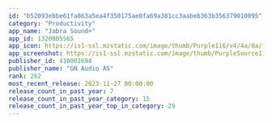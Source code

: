 ```yaml
---
id: "b52093ebbe61fa863a5ea4f350175ae0fa69a381cc3aabeb363b356379010095"
category: "Productivity"
app_name: "Jabra Sound+"
app_id: 1320805565
app_icon: https://is1-ssl.mzstatic.com/image/thumb/Purple116/v4/4a/0a/fa/4a0afafc-2682-fb60-5073-4379b3c13494/AppIcon-0-0-1x_U007emarketing-0-7-0-0-GLES2_U002c0-85-220.png/1024x1024bb.png
app_screenshot: https://is1-ssl.mzstatic.com/image/thumb/PurpleSource114/v4/5b/5f/4e/5b5f4e05-d29d-1787-8225-576c47445399/f1249064-c7d5-4537-9e0f-e864d24ca926_1-Home_tab__U0028Titan_U0029.png/1242x2688bb.png
publisher_id: 410001694
publisher_name: "GN Audio AS"
rank: 262
most_recent_release: 2023-11-27 00:00:00
release_count_in_past_year: 7
release_count_in_past_year_category: 15
release_count_in_past_year_top_in_category: 29
---
```

